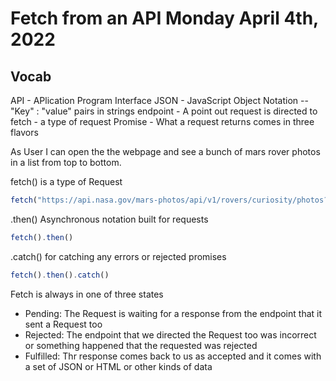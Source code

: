 # Fetch from an API Monday April 4th, 2022

## Vocab
API - APlication Program Interface
JSON - JavaScript Object Notation -- "Key" : "value" pairs in strings
endpoint - A point out request is directed to
fetch - a type of request 
Promise - What a request returns comes in three flavors


As User I can open the the webpage and see a bunch of mars rover photos in a list from top to bottom.

fetch() is a type of Request
```javascript
fetch("https://api.nasa.gov/mars-photos/api/v1/rovers/curiosity/photos?sol=1000&api_key=DEMO_KEY")
```

.then() Asynchronous notation built for requests 
```javascript
fetch().then()
```
.catch() for catching any errors or rejected promises 
```javascript
fetch().then().catch()
```

Fetch is always in one of three states
  - Pending: The Request is waiting for a response from the endpoint that it sent a Request too
  - Rejected: The endpoint that we directed the Request too was incorrect or something happened that the requested was rejected
  - Fulfilled: Thr response comes back to us as accepted and it comes with a set of JSON or HTML or other kinds of data